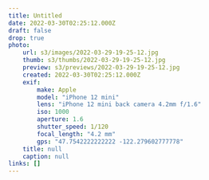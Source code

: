 ```yaml
---
title: Untitled
date: 2022-03-30T02:25:12.000Z
draft: false
drop: true
photo:
    url: s3/images/2022-03-29-19-25-12.jpg
    thumb: s3/thumbs/2022-03-29-19-25-12.jpg
    preview: s3/previews/2022-03-29-19-25-12.jpg
    created: 2022-03-30T02:25:12.000Z
    exif:
        make: Apple
        model: "iPhone 12 mini"
        lens: "iPhone 12 mini back camera 4.2mm f/1.6"
        iso: 1000
        aperture: 1.6
        shutter_speed: 1/120
        focal_length: "4.2 mm"
        gps: "47.7542222222222 -122.279602777778"
    title: null
    caption: null
links: []
---
```

